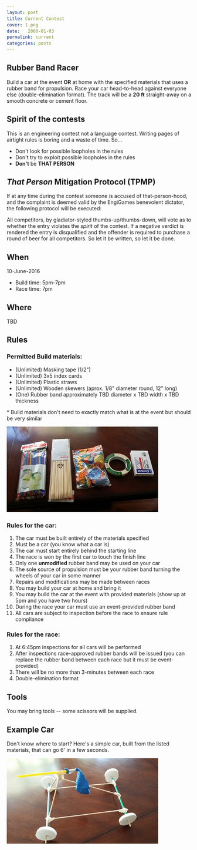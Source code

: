 ```yaml
---
layout: post
title: Current Contest
cover: 1.png
date:   2000-01-03
permalink: current
categories: posts
---
```


## Rubber Band Racer

Build a car at the event **OR** at home with the specified materials that uses a rubber band for propulsion. Race your car head-to-head against everyone else (double-elimination format). The track will be a **20 ft** straight-away on a smooth concrete or cement floor.

## Spirit of the contests

This is an engineering contest not a language contest. Writing pages of airtight rules is boring and a waste of time. So...

 * Don't look for possible loopholes in the rules
 * Don't try to exploit possible loopholes in the rules
 * **Don't** be **THAT PERSON**

## *That Person* Mitigation Protocol (TPMP)

If at any time during the contest someone is accused of that-person-hood, and the complaint is deemed valid by the EngiGames benevolent dictator, the following protocol will be executed:

All competitors, by gladiator-styled thumbs-up/thumbs-down, will vote as to whether the entry violates the *spirit* of the contest. If a negative verdict is rendered the entry is disqualified and the offender is required to purchase a round of beer for all competitors. So let it be written, so let it be done.

## When

10-June-2016

 * Build time: 5pm-7pm
 * Race time: 7pm

## Where

TBD

## Rules

### Permitted Build materials:

 * (Unlimited) Masking tape (1/2")
 * (Unlimited) 3x5 index cards
 * (Unlimited) Plastic straws
 * (Unlimited) Wooden skewers (aprox. 1/8" diameter round, 12" long)
 * (One) Rubber band approximately TBD diameter x TBD width x TBD thickness

\* Build materials don't need to exactly match what is at the event but should be very similar


![materials](https://raw.githubusercontent.com/EngiGames/engigames.github.io/master/event_pics/02_BalloonRacer/material.jpg "material")
 
### Rules for the car:

 1. The car must be built entirely of the materials specified
 3. Must be a car (you know what a car is)
 4. The car must start entirely behind the starting line
 5. The race is won by the first car to touch the finish line
 6. Only one **unmodified** rubber band may be used on your car
 8. The sole source of propulsion must be your rubber band turning the wheels of your car in some manner
 8. Repairs and modifications may be made between races
 9. You may build your car at home and bring it
 10. You may build the car at the event with provided materials (show up at 5pm and you have two hours)
 11. During the race your car must use an event-provided rubber band
 12. All cars are subject to inspection before the race to ensure rule compliance

### Rules for the race:

 1. At 6:45pm inspections for all cars will be performed
 2. After inspections race-approved rubber bands will be issued (you can replace the rubber band between each race but it must be event-provided)
 3. There will be no more than 3-minutes between each race
 4. Double-elimination format

## Tools

You may bring tools -- some scissors will be supplied.

## Example Car

Don't know where to start? Here's a simple car, built from the listed materials, that can go 6' in a few seconds.

![car](https://raw.githubusercontent.com/EngiGames/engigames.github.io/master/event_pics/02_BalloonRacer/car.jpg "car")
